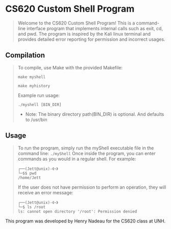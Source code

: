 # CS620 Custom Shell Program

> Welcome to the CS620 Custom Shell Program! This is a command-line interface program that implements internal
> calls such as exit, cd, and pwd. The program is inspired by the Kali linux terminal and provides detailed error
> reporting for permission and incorrect usages.

## Compilation

> To compile, use Make with the provided Makefile:
> ````
> make myshell
> 
> make myhistory
> ````
> Example run usage:
> ```
> ./myshell [BIN_DIR]
> ```
> * Note: The binary directory path(BIN_DIR) is optional. And defaults to /usr/bin

## Usage

> To run the program, simply run the myShell executable file in the command line: `./myShell`
> Once inside the program, you can enter commands as you would in a regular shell. For example:
>```
> ┌──(Jett@unix)-《~》
> └─$$ pwd
> /home/Jett
>```
> If the user does not have permission to perform an operation, they will receive an error message:
> ```
> ┌──(Jett@unix)-《~》
> └─$ ls /root
> ls: cannot open directory '/root': Permission denied
> ```

This program was developed by Henry Nadeau for the CS620 class at UNH.